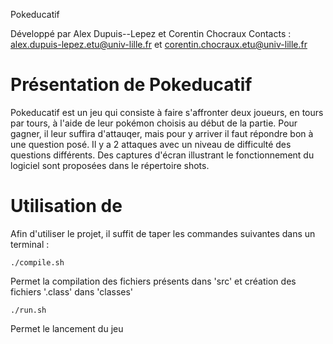 Pokeducatif


Développé par Alex Dupuis--Lepez et Corentin Chocraux
Contacts :  alex.dupuis-lepez.etu@univ-lille.fr et corentin.chocraux.etu@univ-lille.fr

# Présentation de Pokeducatif

Pokeducatif est un jeu qui consiste à faire s'affronter deux joueurs, en tours par tours, à l'aide de leur pokémon choisis au début de la partie. Pour gagner, il leur suffira d'attauqer, mais pour y arriver il faut répondre bon à une question posé. Il y a 2 attaques avec un niveau de difficulté des questions différents.
Des captures d'écran illustrant le fonctionnement du logiciel sont proposées dans le répertoire shots.


# Utilisation de <le nom de votre jeu>

Afin d'utiliser le projet, il suffit de taper les commandes suivantes dans un terminal :

```
./compile.sh
```
Permet la compilation des fichiers présents dans 'src' et création des fichiers '.class' dans 'classes'

```
./run.sh
```
Permet le lancement du jeu
